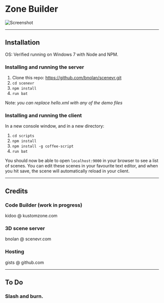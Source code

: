 # Zone Builder

![Screenshot](https://pbs.twimg.com/media/B2tuCOKCAAA7VQ7.png:large)

---

## Installation

OS: Verified running on Windows 7 with Node and NPM.

### Installing and running the server
1. Clone this repo: https://github.com/bnolan/scenevr.git
1. `cd scenevr`
1. `npm install`
1. `run bat`

Note: *you can replace hello.xml with any of the demo files*

### Installing and running the client
In a new console window, and in a new directory:

1. `cd scripts`
1. `npm install`
1. `npm install -g coffee-script`
1. `run bat`

You should now be able to open `localhost:9000` in your browser to see a list of scenes. You can edit these scenes in your favourite text editor, and when you hit save, the scene will automatically reload in your client.

---

## Credits


### Code Builder (work in progress)

kidoo @ kustomzone.com

### 3D scene server 

bnolan @ scenevr.com

### Hosting

gists @ github.com

---

## To Do 

### Slash and burn.
